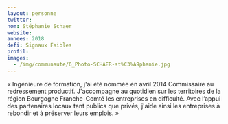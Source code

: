 ```yaml
---
layout: personne
twitter: 
nom: Stéphanie Schaer
website:
annees: 2018
defi: Signaux Faibles
profil: 
images:
  - /img/communaute/6_Photo-SCHAER-st%C3%A9phanie.jpg
---
```


« Ingénieure de formation, j'ai été nommée en avril 2014
Commissaire au redressement productif. J'accompagne au quotidien
sur les territoires de la région Bourgogne Franche-Comté les
entreprises en difficulté. Avec l’appui des partenaires locaux tant
publics que privés, j'aide ainsi les entreprises à rebondir et à
préserver leurs emplois. »
